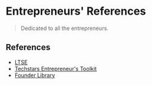 # Entrepreneurs' References

> Dedicated to all the entrepreneurs.

## References

- [LTSE](https://ltse.com/tools/)
- [Techstars Entrepreneur's Toolkit](https://toolkit.techstars.com)
- [Founder Library](https://www.founderlibrary.com)
